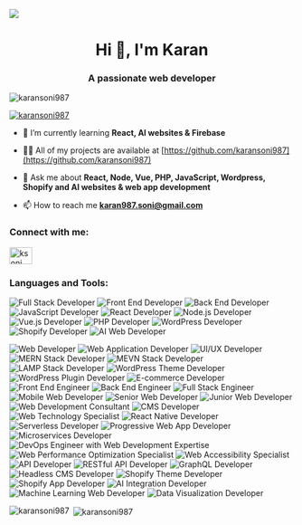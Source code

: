 

<!--
**karansoni987/karansoni987** is a ✨ _special_ ✨ repository because its `README.md` (this file) appears on your GitHub profile.
created by Mahesh Sehajpal
Here are some ideas to get you started:

- 🔭 I’m currently working on ...
- 🌱 I’m currently learning ...
- 👯 I’m looking to collaborate on ...
- 🤔 I’m looking for help with ...
- 💬 Ask me about ...
- 📫 How to reach me: ...
- 😄 Pronouns: ...
- ⚡ Fun fact: ...
-->
![](https://webcoder.co.in/wp-content/uploads/2021/04/website.gif)
<h1 align="center">Hi 👋, I'm Karan</h1>

<h3 align="center">A passionate web developer</h3>

<p align="left"> <img src="https://komarev.com/ghpvc/?username=karansoni987&label=Profile%20views&color=0e75b6&style=flat" alt="karansoni987" /> </p>

<p align="left"> <a href="https://github.com/ryo-ma/github-profile-trophy"><img src="https://github-profile-trophy.vercel.app/?username=karansoni987" alt="karansoni987" /></a> </p>

- 🌱 I’m currently learning **React, AI websites & Firebase**

- 👨‍💻 All of my projects are available at [https://github.com/karansoni987](https://github.com/karansoni987)

- 💬 Ask me about **React, Node, Vue, PHP, JavaScript, Wordpress, Shopify and AI websites & web app development**

- 📫 How to reach me **karan987.soni@gmail.com**

<h3 align="left">Connect with me:</h3>

<p align="left">

<a href="https://www.upwork.com/freelancers/ksoni" target="blank"><img align="center" src="https://encrypted-tbn0.gstatic.com/images?q=tbn:ANd9GcTRxx4Q1Ez4mYSgyeficw6D3XTJ-q_VBi60WauCd7_fNFx_WGXnRG-pOeo2AViX49yYEcc&usqp=CAU" alt="ksoni" height="30" width="40" /></a>


</p>

<h3 align="left">Languages and Tools:</h3>

![Full Stack Developer](https://img.shields.io/badge/Full%20Stack%20Developer-4CAF50?style=for-the-badge)
![Front End Developer](https://img.shields.io/badge/Front%20End%20Developer-2196F3?style=for-the-badge)
![Back End Developer](https://img.shields.io/badge/Back%20End%20Developer-FF9800?style=for-the-badge)
![JavaScript Developer](https://img.shields.io/badge/JavaScript%20Developer-F7DF1E?style=for-the-badge&logo=javascript&logoColor=black)
![React Developer](https://img.shields.io/badge/React%20Developer-61DAFB?style=for-the-badge&logo=react&logoColor=black)
![Node.js Developer](https://img.shields.io/badge/Node.js%20Developer-339933?style=for-the-badge&logo=node.js&logoColor=white)
![Vue.js Developer](https://img.shields.io/badge/Vue.js%20Developer-4FC08D?style=for-the-badge&logo=vue.js&logoColor=white)
![PHP Developer](https://img.shields.io/badge/PHP%20Developer-777BB4?style=for-the-badge&logo=php&logoColor=white)
![WordPress Developer](https://img.shields.io/badge/WordPress%20Developer-21759B?style=for-the-badge&logo=wordpress&logoColor=white)
![Shopify Developer](https://img.shields.io/badge/Shopify%20Developer-7AB55C?style=for-the-badge&logo=shopify&logoColor=white)
![AI Web Developer](https://img.shields.io/badge/AI%20Web%20Developer-FF4088?style=for-the-badge&logo=ai&logoColor=white)

![Web Developer](https://img.shields.io/badge/Web%20Developer-4CAF50?style=for-the-badge)
![Web Application Developer](https://img.shields.io/badge/Web%20Application%20Developer-2196F3?style=for-the-badge)
![UI/UX Developer](https://img.shields.io/badge/UI/UX%20Developer-FF9800?style=for-the-badge)
![MERN Stack Developer](https://img.shields.io/badge/MERN%20Stack%20Developer-4CAF50?style=for-the-badge)
![MEVN Stack Developer](https://img.shields.io/badge/MEVN%20Stack%20Developer-4FC08D?style=for-the-badge)
![LAMP Stack Developer](https://img.shields.io/badge/LAMP%20Stack%20Developer-777BB4?style=for-the-badge)
![WordPress Theme Developer](https://img.shields.io/badge/WordPress%20Theme%20Developer-21759B?style=for-the-badge)
![WordPress Plugin Developer](https://img.shields.io/badge/WordPress%20Plugin%20Developer-21759B?style=for-the-badge)
![E-commerce Developer](https://img.shields.io/badge/E--commerce%20Developer-7AB55C?style=for-the-badge)
![Front End Engineer](https://img.shields.io/badge/Front%20End%20Engineer-2196F3?style=for-the-badge)
![Back End Engineer](https://img.shields.io/badge/Back%20End%20Engineer-FF9800?style=for-the-badge)
![Full Stack Engineer](https://img.shields.io/badge/Full%20Stack%20Engineer-4CAF50?style=for-the-badge)
![Mobile Web Developer](https://img.shields.io/badge/Mobile%20Web%20Developer-4CAF50?style=for-the-badge)
![Senior Web Developer](https://img.shields.io/badge/Senior%20Web%20Developer-4CAF50?style=for-the-badge)
![Junior Web Developer](https://img.shields.io/badge/Junior%20Web%20Developer-4CAF50?style=for-the-badge)
![Web Development Consultant](https://img.shields.io/badge/Web%20Development%20Consultant-4CAF50?style=for-the-badge)
![CMS Developer](https://img.shields.io/badge/CMS%20Developer-21759B?style=for-the-badge)
![Web Technology Specialist](https://img.shields.io/badge/Web%20Technology%20Specialist-4CAF50?style=for-the-badge)
![React Native Developer](https://img.shields.io/badge/React%20Native%20Developer-61DAFB?style=for-the-badge&logo=react&logoColor=black)
![Serverless Developer](https://img.shields.io/badge/Serverless%20Developer-FF9800?style=for-the-badge)
![Progressive Web App Developer](https://img.shields.io/badge/Progressive%20Web%20App%20Developer-4CAF50?style=for-the-badge)
![Microservices Developer](https://img.shields.io/badge/Microservices%20Developer-4CAF50?style=for-the-badge)
![DevOps Engineer with Web Development Expertise](https://img.shields.io/badge/DevOps%20Engineer%20with%20Web%20Development%20Expertise-4CAF50?style=for-the-badge)
![Web Performance Optimization Specialist](https://img.shields.io/badge/Web%20Performance%20Optimization%20Specialist-4CAF50?style=for-the-badge)
![Web Accessibility Specialist](https://img.shields.io/badge/Web%20Accessibility%20Specialist-4CAF50?style=for-the-badge)
![API Developer](https://img.shields.io/badge/API%20Developer-4CAF50?style=for-the-badge)
![RESTful API Developer](https://img.shields.io/badge/RESTful%20API%20Developer-4CAF50?style=for-the-badge)
![GraphQL Developer](https://img.shields.io/badge/GraphQL%20Developer-E10098?style=for-the-badge&logo=graphql&logoColor=white)
![Headless CMS Developer](https://img.shields.io/badge/Headless%20CMS%20Developer-4CAF50?style=for-the-badge)
![Shopify Theme Developer](https://img.shields.io/badge/Shopify%20Theme%20Developer-7AB55C?style=for-the-badge)
![Shopify App Developer](https://img.shields.io/badge/Shopify%20App%20Developer-7AB55C?style=for-the-badge)
![AI Integration Developer](https://img.shields.io/badge/AI%20Integration%20Developer-FF4088?style=for-the-badge)
![Machine Learning Web Developer](https://img.shields.io/badge/Machine%20Learning%20Web%20Developer-FF4088?style=for-the-badge)
![Data Visualization Developer](https://img.shields.io/badge/Data%20Visualization%20Developer-FF9800?style=for-the-badge)

<p><img align="left" src="https://github-readme-stats.vercel.app/api/top-langs?username=karansoni987&show_icons=true&locale=en&layout=compact" alt="karansoni987" /></p>

<p>&nbsp;<img align="center" src="https://github-readme-stats.vercel.app/api?username=karansoni987&show_icons=true&locale=en" alt="karansoni987" /></p>
